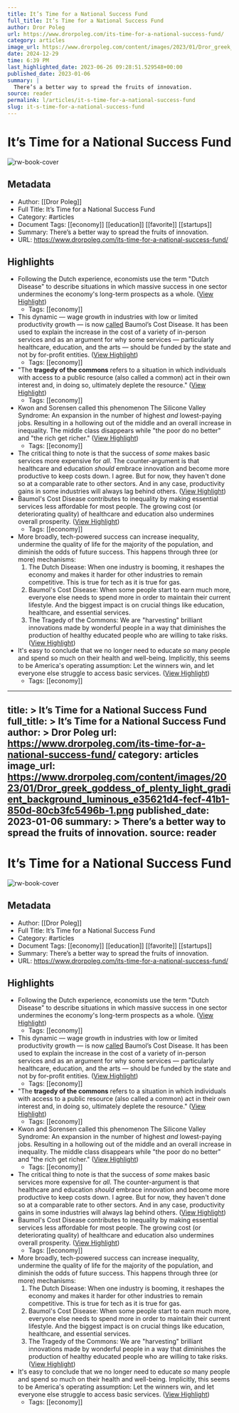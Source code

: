 ```yaml
---
title: It’s Time for a National Success Fund
full_title: It’s Time for a National Success Fund
author: Dror Poleg
url: https://www.drorpoleg.com/its-time-for-a-national-success-fund/
category: articles
image_url: https://www.drorpoleg.com/content/images/2023/01/Dror_greek_goddess_of_plenty_light_gradient_background_luminous_e35621d4-fecf-41b1-850d-80cb3fc5496b-1.png
date: 2024-12-29
time: 6:39 PM
last_highlighted_date: 2023-06-26 09:28:51.529548+00:00
published_date: 2023-01-06
summary: |
  There’s a better way to spread the fruits of innovation.
source: reader
permalink: l/articles/it-s-time-for-a-national-success-fund
slug: it-s-time-for-a-national-success-fund
---
```

# It’s Time for a National Success Fund

![rw-book-cover](https://www.drorpoleg.com/content/images/2023/01/Dror_greek_goddess_of_plenty_light_gradient_background_luminous_e35621d4-fecf-41b1-850d-80cb3fc5496b-1.png)

## Metadata
- Author: [[Dror Poleg]]
- Full Title: It’s Time for a National Success Fund
- Category: #articles
- Document Tags: [[economy]] [[education]] [[favorite]] [[startups]] 
- Summary: There’s a better way to spread the fruits of innovation.
- URL: https://www.drorpoleg.com/its-time-for-a-national-success-fund/

## Highlights
- Following the Dutch experience, economists use the term "Dutch Disease" to describe situations in which massive success in one sector undermines the economy's long-term prospects as a whole. ([View Highlight](https://read.readwise.io/read/01h3vfz43gkfmfhq7dn8r97548))
    - Tags: [[economy]] 
- This dynamic — wage growth in industries with low or limited productivity growth — is now [called](https://en.wikipedia.org/wiki/Baumol%27s_cost_disease) Baumol’s Cost Disease. It has been used to explain the increase in the cost of a variety of in-person services and as an argument for why some services — particularly healthcare, education, and the arts — should be funded by the state and not by for-profit entities. ([View Highlight](https://read.readwise.io/read/01h3vg26y36ydqhwy9br42ykxy))
    - Tags: [[economy]] 
- "The **tragedy of the commons** refers to a situation in which individuals with access to a public resource (also called a common) act in their own interest and, in doing so, ultimately deplete the resource." ([View Highlight](https://read.readwise.io/read/01h3vg4yf954v08ev1bnw73m6w))
    - Tags: [[economy]] 
- Kwon and Sorensen called this phenomenon The Silicone Valley Syndrome: An expansion in the number of highest *and* lowest-paying jobs. Resulting in a hollowing out of the middle and an overall increase in inequality. The middle class disappears while "the poor do no better" and "the rich get richer." ([View Highlight](https://read.readwise.io/read/01h3vg8rjs66ykfxrjvjet3e7e))
    - Tags: [[economy]] 
- The critical thing to note is that the success of *some* makes basic services more expensive for *all*. The counter-argument is that healthcare and education *should* embrace innovation and become more productive to keep costs down. I agree. But for now, they haven't done so at a comparable rate to other sectors. And in any case, productivity gains in some industries will always lag behind others. ([View Highlight](https://read.readwise.io/read/01h3vgaekz2kcpzaf0cqee02st))
- Baumol's Cost Disease contributes to inequality by making essential services less affordable for most people. The growing cost (or deteriorating quality) of healthcare and education also undermines overall prosperity. ([View Highlight](https://read.readwise.io/read/01h3vgant5c47k0y6r60fwpj8g))
    - Tags: [[economy]] 
- More broadly, tech-powered success can increase inequality, undermine the quality of life for the majority of the population, and diminish the odds of future success.
  This happens through three (or more) mechanisms:
  1. The Dutch Disease: When one industry is booming, it reshapes the economy and makes it harder for other industries to remain competitive. This is true for tech as it is true for gas.
  2. Baumol's Cost Disease: When some people start to earn much more, everyone else needs to spend more in order to maintain their current lifestyle. And the biggest impact is on crucial things like education, healthcare, and essential services.
  3. The Tragedy of the Commons: We are "harvesting" brilliant innovations made by wonderful people in a way that diminishes the production of healthy educated people who are willing to take risks. ([View Highlight](https://read.readwise.io/read/01h3vgdcvamep19wh16s5hx0sd))
- It's easy to conclude that we no longer need to educate *so* many people and spend so much on their health and well-being. Implicitly, this seems to be America's operating assumption: Let the winners win, and let everyone else struggle to access basic services. ([View Highlight](https://read.readwise.io/read/01h3vghn7y8hmb7snyt9pkzq7r))
    - Tags: [[economy]] 


---
title: >
  It’s Time for a National Success Fund
full_title: >
  It’s Time for a National Success Fund
author: >
  Dror Poleg
url: https://www.drorpoleg.com/its-time-for-a-national-success-fund/
category: articles
image_url: https://www.drorpoleg.com/content/images/2023/01/Dror_greek_goddess_of_plenty_light_gradient_background_luminous_e35621d4-fecf-41b1-850d-80cb3fc5496b-1.png
published_date: 2023-01-06
summary: >
  There’s a better way to spread the fruits of innovation.
source: reader
---
# It’s Time for a National Success Fund

![rw-book-cover](https://www.drorpoleg.com/content/images/2023/01/Dror_greek_goddess_of_plenty_light_gradient_background_luminous_e35621d4-fecf-41b1-850d-80cb3fc5496b-1.png)

## Metadata
- Author: [[Dror Poleg]]
- Full Title: It’s Time for a National Success Fund
- Category: #articles
- Document Tags: [[economy]] [[education]] [[favorite]] [[startups]] 
- Summary: There’s a better way to spread the fruits of innovation.
- URL: https://www.drorpoleg.com/its-time-for-a-national-success-fund/

## Highlights
- Following the Dutch experience, economists use the term "Dutch Disease" to describe situations in which massive success in one sector undermines the economy's long-term prospects as a whole. ([View Highlight](https://read.readwise.io/read/01h3vfz43gkfmfhq7dn8r97548))
    - Tags: [[economy]] 
- This dynamic — wage growth in industries with low or limited productivity growth — is now [called](https://en.wikipedia.org/wiki/Baumol%27s_cost_disease) Baumol’s Cost Disease. It has been used to explain the increase in the cost of a variety of in-person services and as an argument for why some services — particularly healthcare, education, and the arts — should be funded by the state and not by for-profit entities. ([View Highlight](https://read.readwise.io/read/01h3vg26y36ydqhwy9br42ykxy))
    - Tags: [[economy]] 
- "The **tragedy of the commons** refers to a situation in which individuals with access to a public resource (also called a common) act in their own interest and, in doing so, ultimately deplete the resource." ([View Highlight](https://read.readwise.io/read/01h3vg4yf954v08ev1bnw73m6w))
    - Tags: [[economy]] 
- Kwon and Sorensen called this phenomenon The Silicone Valley Syndrome: An expansion in the number of highest *and* lowest-paying jobs. Resulting in a hollowing out of the middle and an overall increase in inequality. The middle class disappears while "the poor do no better" and "the rich get richer." ([View Highlight](https://read.readwise.io/read/01h3vg8rjs66ykfxrjvjet3e7e))
    - Tags: [[economy]] 
- The critical thing to note is that the success of *some* makes basic services more expensive for *all*. The counter-argument is that healthcare and education *should* embrace innovation and become more productive to keep costs down. I agree. But for now, they haven't done so at a comparable rate to other sectors. And in any case, productivity gains in some industries will always lag behind others. ([View Highlight](https://read.readwise.io/read/01h3vgaekz2kcpzaf0cqee02st))
- Baumol's Cost Disease contributes to inequality by making essential services less affordable for most people. The growing cost (or deteriorating quality) of healthcare and education also undermines overall prosperity. ([View Highlight](https://read.readwise.io/read/01h3vgant5c47k0y6r60fwpj8g))
    - Tags: [[economy]] 
- More broadly, tech-powered success can increase inequality, undermine the quality of life for the majority of the population, and diminish the odds of future success.
  This happens through three (or more) mechanisms:
  1. The Dutch Disease: When one industry is booming, it reshapes the economy and makes it harder for other industries to remain competitive. This is true for tech as it is true for gas.
  2. Baumol's Cost Disease: When some people start to earn much more, everyone else needs to spend more in order to maintain their current lifestyle. And the biggest impact is on crucial things like education, healthcare, and essential services.
  3. The Tragedy of the Commons: We are "harvesting" brilliant innovations made by wonderful people in a way that diminishes the production of healthy educated people who are willing to take risks. ([View Highlight](https://read.readwise.io/read/01h3vgdcvamep19wh16s5hx0sd))
- It's easy to conclude that we no longer need to educate *so* many people and spend so much on their health and well-being. Implicitly, this seems to be America's operating assumption: Let the winners win, and let everyone else struggle to access basic services. ([View Highlight](https://read.readwise.io/read/01h3vghn7y8hmb7snyt9pkzq7r))
    - Tags: [[economy]] 


